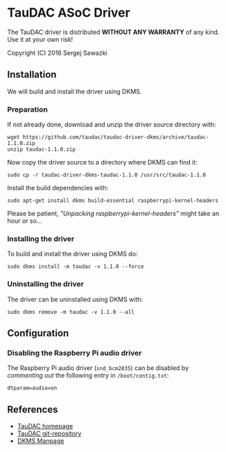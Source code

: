 TauDAC ASoC Driver
==================

The TauDAC driver is distributed **WITHOUT ANY WARRANTY** of any kind.
Use it at your own risk!

Copyright (C) 2016 Sergej Sawazki

Installation
------------

We will build and install the driver using DKMS.

### Preparation

If not already done, download and unzip the driver source directory with:

    wget https://github.com/taudac/taudac-driver-dkms/archive/taudac-1.1.0.zip
    unzip taudac-1.1.0.zip

Now copy the driver source to a directory where DKMS can find it:

    sudo cp -r taudac-driver-dkms-taudac-1.1.0 /usr/src/taudac-1.1.0

Install the build dependencies with:

    sudo apt-get install dkms build-essential raspberrypi-kernel-headers

Please be patient, _"Unpacking raspberrypi-kernel-headers"_ might take an
hour or so...

### Installing the driver

To build and install the driver using DKMS do:

    sudo dkms install -m taudac -v 1.1.0 --force

### Uninstalling the driver

The driver can be uninstalled using DKMS with:

    sudo dkms remove -m taudac -v 1.1.0 --all

Configuration
-------------

### Disabling the Raspberry Pi audio driver

The Raspberry Pi audio driver (`snd_bcm2835`) can be disabled by _commenting
out_ the following entry in `/boot/contig.txt`:

    dtparam=audio=on

References
----------

- [TauDAC homepage](http://www.taudac.com)
- [TauDAC git-repository](https://github.com/taudac/taudac-driver-dkms)
- [DKMS Manpage](http://linux.dell.com/dkms/manpage.html)

